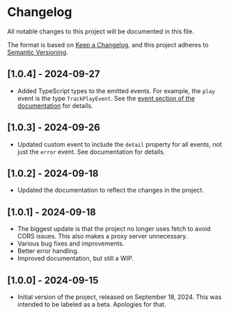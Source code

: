 # Changelog

All notable changes to this project will be documented in this file.

The format is based on [Keep a Changelog](https://keepachangelog.com/en/1.0.0/),
and this project adheres to [Semantic Versioning](https://semver.org/spec/v2.0.0.html).

## [1.0.4] - 2024-09-27
- Added TypeScript types to the emitted events. For example, the `play` event is the type `TrackPlayEvent`. See the [event section of the documentation](DOCUMENTATION.md#events) for details.

## [1.0.3] - 2024-09-26
- Updated custom event to include the `detail` property for all events, not just the `error` event. See documentation for details.

## [1.0.2] - 2024-09-18

- Updated the documentation to reflect the changes in the project.

## [1.0.1] - 2024-09-18

- The biggest update is that the project no longer uses fetch to avoid CORS issues. This also makes a proxy server unnecessary.
- Various bug fixes and improvements.
- Better error handling.
- Improved documentation, but still a WIP.

## [1.0.0] - 2024-09-15

- Initial version of the project, released on September 18, 2024. This was intended to be labeled as a beta. Apologies for that.
